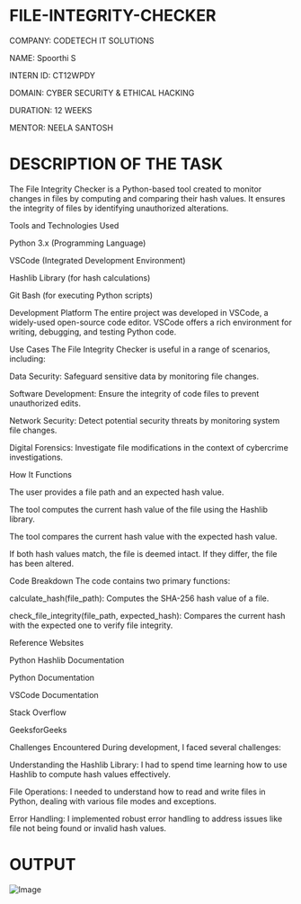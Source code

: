 # FILE-INTEGRITY-CHECKER

COMPANY: CODETECH IT SOLUTIONS

NAME: Spoorthi S 

INTERN ID: CT12WPDY

DOMAIN: CYBER SECURITY & ETHICAL HACKING

DURATION: 12 WEEKS

MENTOR: NEELA SANTOSH

# DESCRIPTION OF THE TASK

The File Integrity Checker is a Python-based tool created to monitor changes in files by computing and comparing their hash values. It ensures the integrity of files by identifying unauthorized alterations.

Tools and Technologies Used

Python 3.x (Programming Language)

VSCode (Integrated Development Environment)

Hashlib Library (for hash calculations)

Git Bash (for executing Python scripts)

Development Platform
The entire project was developed in VSCode, a widely-used open-source code editor. VSCode offers a rich environment for writing, debugging, and testing Python code.

Use Cases
The File Integrity Checker is useful in a range of scenarios, including:

Data Security: Safeguard sensitive data by monitoring file changes.

Software Development: Ensure the integrity of code files to prevent unauthorized edits.

Network Security: Detect potential security threats by monitoring system file changes.

Digital Forensics: Investigate file modifications in the context of cybercrime investigations.

How It Functions

The user provides a file path and an expected hash value.

The tool computes the current hash value of the file using the Hashlib library.

The tool compares the current hash value with the expected hash value.

If both hash values match, the file is deemed intact. If they differ, the file has been altered.

Code Breakdown
The code contains two primary functions:

calculate_hash(file_path): Computes the SHA-256 hash value of a file.

check_file_integrity(file_path, expected_hash): Compares the current hash with the expected one to verify file integrity.

Reference Websites

Python Hashlib Documentation

Python Documentation

VSCode Documentation

Stack Overflow

GeeksforGeeks

Challenges Encountered
During development, I faced several challenges:

Understanding the Hashlib Library: I had to spend time learning how to use Hashlib to compute hash values effectively.

File Operations: I needed to understand how to read and write files in Python, dealing with various file modes and exceptions.

Error Handling: I implemented robust error handling to address issues like file not being found or invalid hash values.

# OUTPUT
![Image](https://github.com/user-attachments/assets/64744504-d0c4-48b1-8daf-6881a51df9f8)
